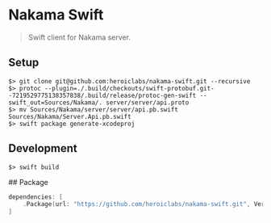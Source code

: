 Nakama Swift
============

> Swift client for Nakama server.

## Setup

```shell
$> git clone git@github.com:heroiclabs/nakama-swift.git --recursive
$> protoc --plugin=./.build/checkouts/swift-protobuf.git--7219529775138357838/.build/release/protoc-gen-swift --swift_out=Sources/Nakama/. server/server/api.proto
$> mv Sources/Nakama/server/server/api.pb.swift Sources/Nakama/Server.Api.pb.swift
$> swift package generate-xcodeproj
```

## Development

```shell
$> swift build
```

## Package

```swift
dependencies: [
    .Package(url: "https://github.com/heroiclabs/nakama-swift.git", Version(0,1,0))
]
```
